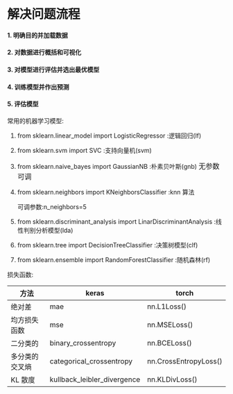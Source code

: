 # 解决问题流程

#### 1. 明确目的并加载数据

#### 2. 对数据进行概括和可视化

#### 3. 对模型进行评估并选出最优模型

#### 4. 训练模型并作出预测

#### 5. 评估模型

常用的机器学习模型:

1. from sklearn.linear_model import LogisticRegressor :逻辑回归(lf)

2. from sklearn.svm import SVC :支持向量机(svm)

3. from sklearn.naive_bayes import GaussianNB :朴素贝叶斯(gnb) <font size=3>无参数可调</font>

4. from sklearn.neighbors import KNeighborsClassifier :knn 算法

   可调参数:n_neighbors=5

5. from sklearn.discriminant_analysis import LinarDiscriminantAnalysis :线性判别分析模型(lda)

6. from sklearn.tree import DecisionTreeClassifier :决策树模型(clf)

7. from sklearn.ensemble import RandomForestClassifier :随机森林(rf)

损失函数:

| 方法           | keras                       | torch                 |
| -------------- | --------------------------- | --------------------- |
| 绝对差         | mae                         | nn.L1Loss()           |
| 均方损失函数   | mse                         | nn.MSELoss()          |
| 二分类的       | binary_crossentropy         | nn.BCELoss()          |
| 多分类的交叉熵 | categorical_crossentropy    | nn.CrossEntropyLoss() |
| KL 散度        | kullback_leibler_divergence | nn.KLDivLoss()        |
